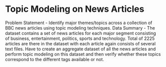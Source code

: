 # Topic Modeling on News Articles


Problem Statement - Identify major themes/topics across a collection of BBC news articles using topic modeling techniques.
Data Summary - The dataset contains a set of news articles for each major segment consisting of business, entertainment, politics, sports and technology. Total of 2225 articles are there in the dataset with each article again consists of several text files. Have to create an aggregate dataset of all the news articles and perform topic modeling on this dataset and then verify whether these topics correspond to the different tags available or not.
